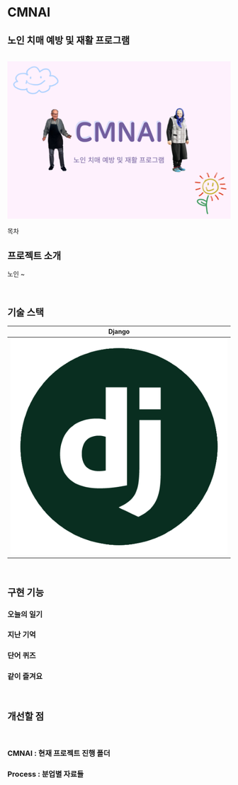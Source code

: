 # CMNAI
## 노인 치매 예방 및 재활 프로그램

<p align="left">
  <br>
  <img src="./CMNAI/new/static/webcam/001.png" width="700">
  <br>
</p>

목차

## 프로젝트 소개

<p align="justify">
  노인 ~
</p>

<p align="center">
</p>

<br>

## 기술 스택

| Django | 
|:------:|
| ![dj]  |

<br>

## 구현 기능

### 오늘의 일기

### 지난 기억

### 단어 퀴즈

### 같이 즐겨요

<br>

## 개선할 점

<p align="justify">
  
</p>

<br>

<!-- Stack Icon Refernces -->

[dj]: /images/django.png

### CMNAI : 현재 프로젝트 진행 폴더
### Process : 분업별 자료들
